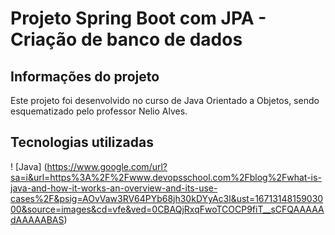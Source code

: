 # Projeto Spring Boot com JPA - Criação de banco de dados

## Informações do projeto

Este projeto foi desenvolvido no curso de Java Orientado a Objetos, sendo esquematizado pelo professor Nelio Alves.

## Tecnologias utilizadas

! [Java] (https://www.google.com/url?sa=i&url=https%3A%2F%2Fwww.devopsschool.com%2Fblog%2Fwhat-is-java-and-how-it-works-an-overview-and-its-use-cases%2F&psig=AOvVaw3RV64PYb68jh30kDYyAc3l&ust=1671314815903000&source=images&cd=vfe&ved=0CBAQjRxqFwoTCOCP9fiT__sCFQAAAAAdAAAAABAS)
